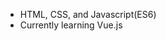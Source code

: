 - HTML, CSS, and Javascript(ES6)
- Currently learning Vue.js

<!---
CanadianSamurai/CanadianSamurai is a ✨ special ✨ repository because its `README.md` (this file) appears on your GitHub profile.
You can click the Preview link to take a look at your changes.
--->
